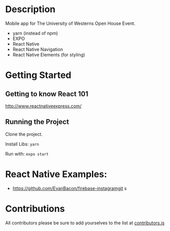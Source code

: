 # Description
Mobile app for The University of Westerns Open House Event. 

- yarn (instead of npm)
- EXPO
- React Native
- React Native Navigation
- React Native Elements (for styling)



# Getting Started 

## Getting to know React 101

http://www.reactnativeexpress.com/

## Running the Project

Clone the project.

Install Libs:
`yarn`

Run with:
`expo start`

# React Native Examples:
- https://github.com/EvanBacon/firebase-instagramgit s


# Contributions
All contributors please be sure to add yourselves to the list at [contributors.js](./src/constants/contributors.js)
